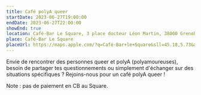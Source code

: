```yaml
---
title: Café polyA queer
startDate: 2023-06-27T19:00:00
endDate: 2023-06-27T22:00:00
showEnd: true
location: Café-Bar Le Square, 3 place docteur Léon Martin, 38000 Grenoble
place: Café-Bar Le Square
placeUrl: https://maps.apple.com/?q=Café-Bar+le+Square&sll=45.18,5.73&address=3+place+docteur+Léon+Martin+38000+Grenoble
---
```


Envie de rencontrer des personnes queer et polyA (polyamoureuses), besoin de partager tes questionnements ou simplement d'échanger sur des situations spécifiques ? Rejoins-nous pour un café polyA queer !

Note : pas de paiement en CB au Square.
